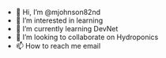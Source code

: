 - 👋 Hi, I’m @mjohnson82nd
- 👀 I’m interested in learning
- 🌱 I’m currently learning DevNet
- 💞️ I’m looking to collaborate on Hydroponics
- 📫 How to reach me email

<!---
mjohnson82nd/mjohnson82nd is a ✨ special ✨ repository because its `README.md` (this file) appears on your GitHub profile.
You can click the Preview link to take a look at your changes.
--->
